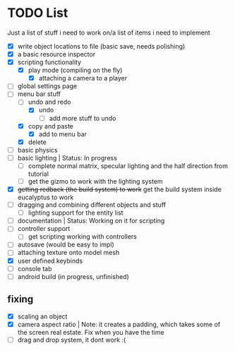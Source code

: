 # TODO List

Just a list of stuff i need to work on/a list of items i need to implement

- [x] write object locations to file (basic save, needs polishing)
- [x] a basic resource inspector
- [x] scripting functionality
  - [x] play mode (compiling on the fly)
    - [x] attaching a camera to a player
- [ ] global settings page
- [ ] menu bar stuff
  - [ ] undo and redo
    - [x] undo
      - [ ] add more stuff to undo
  - [x] copy and paste
    - [x] add to menu bar
  - [x] delete
- [ ] basic physics
- [ ] basic lighting | Status: In progress
  - [ ] complete normal matrix, specular lighting and the half direction from tutorial
  - [ ] get the gizmo to work with the lighting system
- [x] ~~getting redback (the build system) to work~~ get the build system inside eucalyptus to work
- [ ] dragging and combining different objects and stuff
  - [ ] lighting support for the entity list
- [ ] documentation | Status: Working on it for scripting
- [ ] controller support
  - [ ] get scripting working with controllers
- [ ] autosave (would be easy to impl)
- [ ] attaching texture onto model mesh
- [x] user defined keybinds
- [ ] console tab
- [ ] android build (in progress, unfinished)

## fixing

- [x] scaling an object
- [x] camera aspect ratio | Note: it creates a padding, which takes some of the screen real estate. Fix when you have the time
- [ ] drag and drop system, it dont work :(
